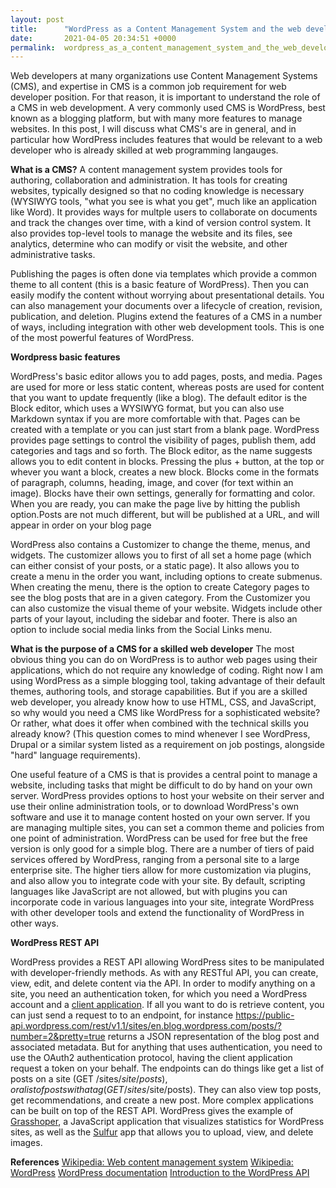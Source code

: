```yaml
---
layout: post
title:      "WordPress as a Content Management System and the web developer"
date:       2021-04-05 20:34:51 +0000
permalink:  wordpress_as_a_content_management_system_and_the_web_developer
---
```



Web developers at many organizations use Content Management Systems (CMS), and expertise in CMS is a common job requirement for web developer position. For that reason, it is important to understand the role of a CMS in web development. A very commonly used CMS is WordPress, best known as a blogging platform, but with many more features to manage websites. In this post, I will discuss what CMS's are in general, and in particular how WordPress includes features that would be relevant to a web developer who is already skilled at web programming langauges.

**What is a CMS?**
A content management system provides tools for authoring, collaboration and administration. It has tools for creating websites, typically designed so that no coding knowledge is necessary (WYSIWYG tools, "what you see is what you get", much like an application like Word). It provides ways for multple users to collaborate on documents and track the changes over time, with a kind of version control system. It also provides top-level tools to manage the website and its files, see analytics, determine who can modify or visit the website, and other administrative tasks.

Publishing the pages is often done via templates which provide a common theme to all content (this is a basic feature of WordPress). Then you can easily modify the content without worrying about presentational details. You can also management your documents over a lifecycle of creation, revision, publication, and deletion. Plugins extend the features of a CMS in a number of ways, including integration with other web development tools. This is one of the most powerful features of WordPress.

**Wordpress basic features**

WordPress's basic editor allows you to add pages, posts, and media.  Pages are used for more or less static content, whereas posts are used for content that you want to update frequently (like a blog). The default editor is the Block editor, which uses a WYSIWYG format, but you can also use Markdown syntax if you are more comfortable with that. Pages can be created with a template or you can just start from a blank page. WordPress provides page settings to control the visibility of pages, publish them, add categories and tags and so forth. The Block editor, as the name suggests allows you to edit content in blocks. Pressing the plus + button, at the top or whever you want a block, creates a new block. Blocks come in the formats of paragraph, columns, heading, image, and cover (for text within an image). Blocks have their own settings, generally for formatting and color. When you are ready, you can make the page live by hitting the publish option.Posts are not much different, but will be published at a URL, and will appear in order on your blog page

WordPress also contains a Customizer to change the theme, menus, and widgets. The customizer allows you to first of all set a home page (which can either consist of your posts, or a static page). It also allows you to create a menu in the order you want, including options to create submenus. When creating the menu, there is the option to create Category pages to see the blog posts that are in a given category. From the Customizer you can also customize the visual theme of your website. Widgets include other parts of your layout, including the sidebar and footer. There is also an option to include social media links from the Social Links menu.

**What is the purpose of a CMS for a skilled web developer**
The most obvious thing you can do on WordPress is to author web pages using their applications, which do not require any knowledge of coding. Right now I am using WordPress as a simple blogging tool, taking advantage of their default themes, authoring tools, and storage capabilities. But if you are a skilled web developer, you already know how to use HTML, CSS, and JavaScript, so why would you need a CMS like WordPress for a sophisticated website? Or rather, what does it offer when combined with the technical skills you already know? (This question comes to mind whenever I see WordPress, Drupal or a similar system listed as a requirement on job postings, alongside "hard" language requirements).

One useful feature of a CMS is that is provides a central point to manage a website, including tasks that might be difficult to do by hand on your own server. WordPress provides options to host your website on their server and use their online administration tools, or to download WordPress's own software and use it to manage content hosted on your own server. If you are managing multiple sites, you can set a common theme and policies from one point of administration. WordPress can be used for free but the free version is only good for a simple blog. There are a number of tiers of paid services offered by WordPress, ranging from a personal site to a large enterprise site. The higher tiers allow for more customization via plugins, and also allow you to integrate code with your site. By default, scripting languages like JavaScript are not allowed, but with plugins you can incorporate code in various languages into your site, integrate WordPress with other developer tools and extend the functionality of WordPress in other ways.

**WordPress REST API**

WordPress provides a REST API allowing WordPress sites to be manipulated with developer-friendly methods. As with any RESTful API, you can create, view, edit, and delete content via the API. In order to modify anything on a site, you need an authentication token, for which you need a WordPress account and a [client application](https://developer.wordpress.com/apps/). If all you want to do is retrieve content, you can just send a request to to an endpoint, for instance https://public-api.wordpress.com/rest/v1.1/sites/en.blog.wordpress.com/posts/?number=2&pretty=true returns a JSON representation of the blog post and associated metadata. But for anything that uses authentication, you need to use the OAuth2 authentication protocol, having the client application request a token on your behalf. The endpoints can do things like get a list of posts on a site (GET /sites/$site/posts), or a list of posts with a tag (GET /sites/$site/posts). They can also view top posts, get recommendations, and create a new post. More complex applications can be built on top of the REST API. WordPress gives the example of [Grasshoper](https://automattic.github.io/grasshopper/), a JavaScript application that visualizes statistics for WordPress sites, as well as the [Sulfur](http://https://developer.wordpress.com/2014/05/20/meet-sulfur/) app that allows you to upload, view, and delete images.

**References**
[Wikipedia: Web content management system](https://en.wikipedia.org/wiki/Web_content_management_system)
[Wikipedia: WordPress](https://en.wikipedia.org/wiki/WordPress)
[WordPress documentation](https://wordpress.com/support/)
[Introduction to the WordPress API](https://developer.wordpress.com/docs/api/getting-started/)


